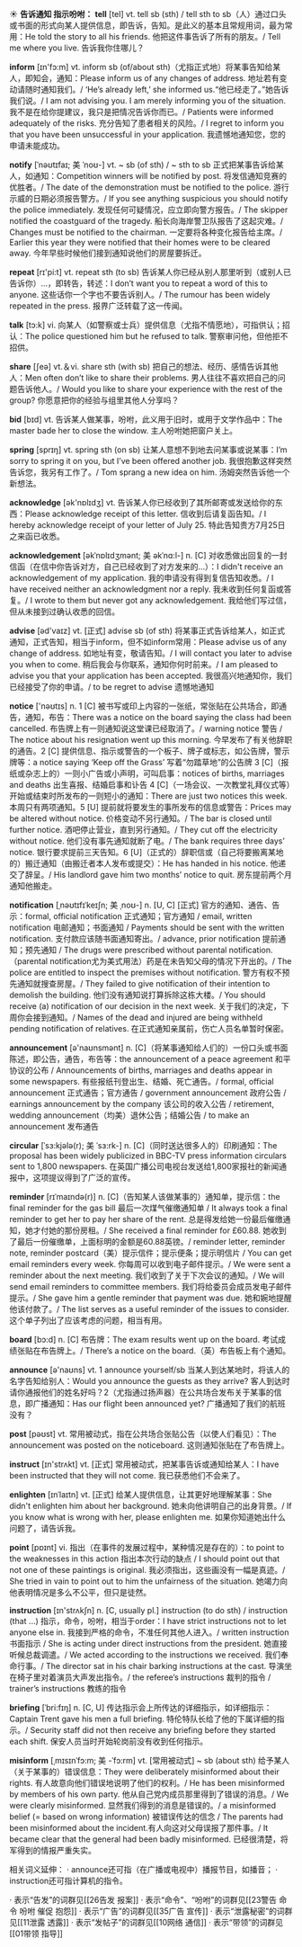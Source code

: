 ☀ <span class="category">**告诉通知  指示吩咐：**</span>
<span class="vocabulary">**tell**</span> [tel] 
<span class="definition">vt. tell sb (sth) / tell sth to sb（人）通过口头或书面的形式向某人提供信息，即告诉，告知。是此义的基本且常规用词，最为常用：</span>He told the story to all his friends. 他把这件事告诉了所有的朋友。/ Tell me where you live. 告诉我你住哪儿？

<span class="vocabulary">**inform**</span> [ɪn'fɔ:m] 
<span class="definition">vt. inform sb (of/about sth)（尤指正式地）将某事告知给某人，即知会，通知：</span>Please inform us of any changes of address. 地址若有变动请随时通知我们。/ ‘He’s already left,’ she informed us.“他已经走了。”她告诉我们说。/ I am not advising you. I am merely informing you of the situation. 我不是在给你提建议，我只是把情况告诉你而已。/ Patients were informed adequately of the risks. 充分告知了患者相关的风险。/ I regret to inform you that you have been unsuccessful in your application. 我遗憾地通知您，您的申请未能成功。
           
<span class="vocabulary">**notify**</span> [ˈnəʊtɪfaɪ; 美 ˈnoʊ-]
<span class="definition">vt. ~ sb (of sth) / ~ sth to sb 正式把某事告诉给某人，如通知：</span>Competition winners will be notified by post. 将发信通知竞赛的优胜者。/ The date of the demonstration must be notified to the police. 游行示威的日期必须报告警方。/ If you see anything suspicious you should notify the police immediately. 发现任何可疑情况，应立即向警方报告。/ The skipper notified the coastguard of the tragedy. 船长向海岸警卫队报告了这起灾难。/ Changes must be notified to the chairman. 一定要将各种变化报告给主席。/ Earlier this year they were notified that their homes were to be cleared away. 今年早些时候他们接到通知说他们的房屋要拆迁。

<span class="vocabulary">**repeat**</span> [rɪ'pi:t] 
<span class="definition">vt. repeat sth (to sb) 告诉某人你已经从别人那里听到（或别人已告诉你）…，即转告，转述：</span>I don’t want you to repeat a word of this to anyone. 这些话你一个字也不要告诉别人。/ The rumour has been widely repeated in the press. 报界广泛转载了这一传闻。

<span class="vocabulary">**talk**</span> [tɔ:k] 
<span class="definition">vi. 向某人（如警察或士兵）提供信息（尤指不情愿地），可指供认；招认：</span>The police questioned him but he refused to talk. 警察审问他，但他拒不招供。

<span class="vocabulary">**share**</span> [ʃeə] 
<span class="definition">vt.＆vi. share sth (with sb) 把自己的想法、经历、感情告诉其他人：</span>Men often don’t like to share their problems. 男人往往不喜欢把自己的问题告诉他人。/ Would you like to share your experience with the rest of the group? 你愿意把你的经验与组里其他人分享吗？ 

<span class="vocabulary">**bid**</span> [bɪd] 
<span class="definition">vt. 告诉某人做某事，吩咐，此义用于旧时，或用于文学作品中：</span>The master bade her to close the window. 主人吩咐她把窗户关上。

<span class="vocabulary">**spring**</span> [sprɪŋ] 
<span class="definition">vt. spring sth (on sb) 让某人意想不到地去问某事或说某事：</span>I’m sorry to spring it on you, but I’ve been offered another job. 我很抱歉这样突然告诉您，我另有工作了。/ Tom sprang a new idea on him. 汤姆突然告诉他一个新想法。

<span class="vocabulary">**acknowledge**</span> [ək'nɒlɪdӡ] 
<span class="definition">vt. 告诉某人你已经收到了其所邮寄或发送给你的东西：</span>Please acknowledge receipt of this letter. 信收到后请复函告知。/ I hereby acknowledge receipt of your letter of July 25. 特此告知贵方7月25日之来函已收悉。
           
<span class="vocabulary">**acknowledgement**</span> [əkˈnɒlɪdʒmənt; 美 əkˈnɑ:l-]
<span class="definition">n. [C] 对收悉做出回复的一封信函（在信中你告诉对方，自己已经收到了对方发来的…）：</span>I didn't receive an acknowledgement of my application. 我的申请没有得到复信告知收悉。/ I have received neither an acknowledgment nor a reply. 我未收到任何复函或答复。/ I wrote to them but never got any acknowledgement. 我给他们写过信，但从未接到过确认收悉的回信。

<span class="vocabulary">**advise**</span> [əd'vaɪz] 
<span class="definition">vt. [正式] advise sb (of sth) 将某事正式告诉给某人，如正式通知，正式告知，相当于inform，但不如inform常用：</span>Please advise us of any change of address. 如地址有变，敬请告知。/ I will contact you later to advise you when to come. 稍后我会与你联系，通知你何时前来。/ I am pleased to advise you that your application has been accepted. 我很高兴地通知你，我们已经接受了你的申请。/ to be regret to advise 遗憾地通知

<span class="vocabulary">**notice**</span> ['nəʊtɪs] 
<span class="definition">n. 1 [C] 被书写或印上内容的一张纸，常张贴在公共场合，即通告，通知，布告：</span>There was a notice on the board saying the class had been cancelled. 布告牌上有一则通知说这堂课已经取消了。/ warning notice 警告 / The notice about his resignation went up this morning. 今早发布了有关他辞职的通告。<span class="definition">2 [C] 提供信息、指示或警告的一个板子、牌子或标志，如公告牌，警示牌等：</span>a notice saying ‘Keep off the Grass’ 写着“勿踏草地”的公告牌 <span class="definition">3 [C]（报纸或杂志上的）一则小广告或小声明，可叫启事：</span>notices of births, marriages and deaths 出生喜报、结婚启事和讣告 <span class="definition">4 [C]（一场会议、一次教堂礼拜仪式等）开始或结束时所发布的一则短小的通知：</span>There are just two notices this week. 本周只有两项通知。<span class="definition">5 [U] 提前就将要发生的事所发布的信息或警告：</span>Prices may be altered without notice. 价格变动不另行通知。/ The bar is closed until further notice. 酒吧停止营业，直到另行通知。/ They cut off the electricity without notice. 他们没有事先通知就断了电。/ The bank requires three days’ notice. 银行要求提前三天告知。<span class="definition">6 [U]（正式的）辞职信或（自己将要搬离某地的）搬迁通知（由搬迁者本人发布或提交）：</span>He has handed in his notice. 他递交了辞呈。/ His landlord gave him two months’ notice to quit. 房东提前两个月通知他搬走。
           
<span class="vocabulary">**notification**</span> [ˌnəʊtɪfɪˈkeɪʃn; 美 ˌnoʊ-]
<span class="definition">n. [U, C] [正式] 官方的通知、通告、告示：</span>formal, official notification 正式通知；官方通知 / email, written notification 电邮通知；书面通知 / Payments should be sent with the written notification. 支付款应该随书面通知寄出。/ advance, prior notification 提前通知；预先通知 / The drugs were prescribed without parental notification.（parental notification尤为美式用法）药是在未告知父母的情况下开出的。/ The police are entitled to inspect the premises without notification. 警方有权不预先通知就搜查房屋。/ They failed to give notification of their intention to demolish the building. 他们没有通知说打算拆除这栋大楼。/ You should receive (a) notification of our decision in the next week. 关于我们的决定，下周你会接到通知。/ Names of the dead and injured are being withheld pending notification of relatives. 在正式通知亲属前，伤亡人员名单暂时保密。

<span class="vocabulary">**announcement**</span> [ə'naʊnsmənt] 
<span class="definition">n. [C]（将某事通知给人们的）一份口头或书面陈述，即公告，通告，布告等：</span>the announcement of a peace agreement 和平协议的公布 / Announcements of births, marriages and deaths appear in some newspapers. 有些报纸刊登出生、结婚、死亡通告。/ formal, official announcement 正式通告；官方通告 / government announcement 政府公告 / earnings announcement by the company 该公司的收入公告 / retirement, wedding announcement（均美）退休公告；结婚公告 / to make an announcement 发布通告
                      
<span class="vocabulary">**circular**</span> [ˈsɜ:kjələ(r); 美 ˈsɜ:rk-]
<span class="definition">n. [C]（同时送达很多人的）印刷通知：</span>The proposal has been widely publicized in BBC-TV press information circulars sent to 1,800 newspapers. 在英国广播公司电视台发送给1,800家报社的新闻通报中，这项提议得到了广泛的宣传。

<span class="vocabulary">**reminder**</span> [rɪˈmaɪndə(r)]
<span class="definition">n. [C]（告知某人该做某事的）通知单，提示信：</span>the final reminder for the gas bill 最后一次煤气催缴通知单 / It always took a final reminder to get her to pay her share of the rent. 总是得发给她一份最后催缴通知，她才付她的那份房租。/ She received a final reminder for £60.88. 她收到了最后一份催缴单，上面标明的金额是60.88英镑。/ reminder letter, reminder note, reminder postcard（美）提示信件；提示便条；提示明信片 / You can get email reminders every week. 你每周可以收到电子邮件提示。/ We were sent a reminder about the next meeting. 我们收到了关于下次会议的通知。/ We will send email reminders to committee members. 我们将给委员会成员发电子邮件提示。/ She gave him a gentle reminder that payment was due. 她和婉地提醒他该付款了。/ The list serves as a useful reminder of the issues to consider. 这个单子列出了应该考虑的问题，相当有用。

<span class="vocabulary">**board**</span> [bɔ:d] 
<span class="definition">n. [C] 布告牌：</span>The exam results went up on the board. 考试成绩张贴在布告牌上。/ There’s a notice on the board.（英）布告板上有个通知。

<span class="vocabulary">**announce**</span> [ə'naʊns] 
<span class="definition">vt. 1 announce yourself/sb 当某人到达某地时，将该人的名字告知给别人：</span>Would you announce the guests as they arrive? 客人到达时请你通报他们的姓名好吗？<span class="definition">2（尤指通过扬声器）在公共场合发布关于某事的信息，即广播通知：</span>Has our flight been announced yet? 广播通知了我们的航班没有？

<span class="vocabulary">**post**</span> [pəʊst] 
<span class="definition">vt. 常用被动式，指在公共场合张贴公告（以使人们看见）：</span>The announcement was posted on the noticeboard. 这则通知张贴在了布告牌上。

<span class="vocabulary">**instruct**</span> [ɪn'strʌkt] 
<span class="definition">vt. [正式] 常用被动式，把某事告诉或通知给某人：</span>I have been instructed that they will not come. 我已获悉他们不会来了。
           
<span class="vocabulary">**enlighten**</span> [ɪnˈlaɪtn]
<span class="definition">vt. [正式] 给某人提供信息，让其更好地理解某事：</span>She didn't enlighten him about her background. 她未向他讲明自己的出身背景。/ If you know what is wrong with her, please enlighten me. 如果你知道她出什么问题了，请告诉我。

<span class="vocabulary">**point**</span> [pɒɪnt] 
<span class="definition">vi. 指出（在事件的发展过程中，某种情况是存在的）：</span>to point to the weaknesses in this action 指出本次行动的缺点 / I should point out that not one of these paintings is original. 我必须指出，这些画没有一幅是真迹。/ She tried in vain to point out to him the unfairness of the situation. 她竭力向他表明情况是多么不公平，但只是徒然。

<span class="vocabulary">**instruction**</span> [ɪn'strʌkʃn] 
<span class="definition">n. [C, usually pl.] instruction (to do sth) / instruction (that ...) 指示，命令，吩咐，相当于order：</span>I have strict instructions not to let anyone else in. 我接到严格的命令，不准任何其他人进入。/ written instruction 书面指示 / She is acting under direct instructions from the president. 她直接听候总裁调遣。/ We acted according to the instructions we received. 我们奉命行事。/ The director sat in his chair barking instructions at the cast. 导演坐在椅子里对着演员大声发出指令。/ the referee’s instructions 裁判的指令 / trainer’s instructions 教练的指令
              
<span class="vocabulary">**briefing**</span> [ˈbri:fɪŋ]
<span class="definition">n. [C, U] 传达指示会上所传达的详细指示，如详细指示：</span>Captain Trent gave his men a full briefing. 特伦特队长给了他的下属详细的指示。/ Security staff did not then receive any briefing before they started each shift. 保安人员当时开始轮岗前没有收到任何指示。

<span class="vocabulary">**misinform**</span> [ˌmɪsɪnˈfɔ:m; 美 -ˈfɔ:rm]
<span class="definition">vt. [常用被动式] ~ sb (about sth) 给予某人（关于某事的）错误信息：</span>They were deliberately misinformed about their rights. 有人故意向他们错误地说明了他们的权利。/ He has been misinformed by members of his own party. 他从自己党内成员那里得到了错误的消息。/ We were clearly misinformed. 显然我们得到的消息是错误的。/ a misinformed belief (= based on wrong information) 被错误传达的信念 / The parents had been misinformed about the incident.有人向这对父母误报了那件事。/ It became clear that the general had been badly misinformed. 已经很清楚，将军得到的情报严重失实。

相关词义延伸：
· announce还可指（在广播或电视中）播报节目，如播音；
· instruction还可指计算机的指令。

· 表示“告发”的词群见[[26告发 报案]]
· 表示“命令”、“吩咐”的词群见[[23警告 命令 吩咐 催促 抱怨]]
· 表示“广告”的词群见[[35广告 宣传]]
· 表示“泄露秘密”的词群见[[11泄露 透露]]
· 表示“发帖子”的词群见[[10网络 通信]]
· 表示“带领”的词群见[[01带领 指导]]
